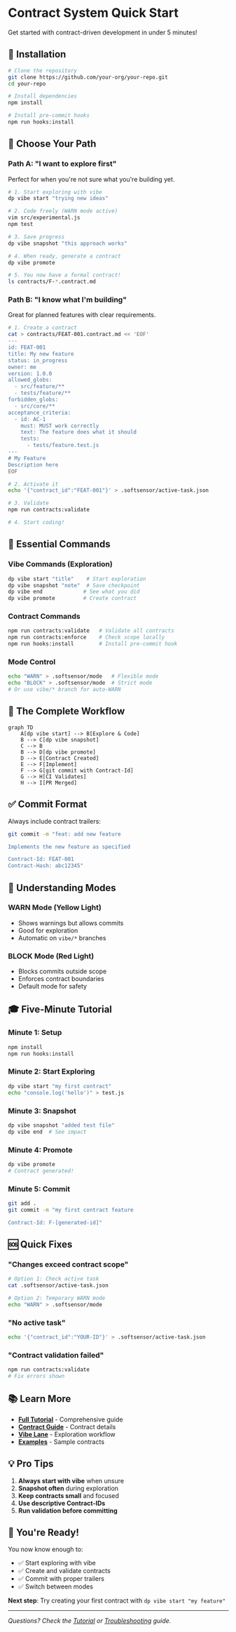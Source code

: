 # Contract System Quick Start

Get started with contract-driven development in under 5 minutes!

## 🚀 Installation

```bash
# Clone the repository
git clone https://github.com/your-org/your-repo.git
cd your-repo

# Install dependencies
npm install

# Install pre-commit hooks
npm run hooks:install
```

## 🎯 Choose Your Path

### Path A: "I want to explore first"

Perfect for when you're not sure what you're building yet.

```bash
# 1. Start exploring with vibe
dp vibe start "trying new ideas"

# 2. Code freely (WARN mode active)
vim src/experimental.js
npm test

# 3. Save progress
dp vibe snapshot "this approach works"

# 4. When ready, generate a contract
dp vibe promote

# 5. You now have a formal contract!
ls contracts/F-*.contract.md
```

### Path B: "I know what I'm building"

Great for planned features with clear requirements.

```bash
# 1. Create a contract
cat > contracts/FEAT-001.contract.md << 'EOF'
---
id: FEAT-001
title: My new feature
status: in_progress
owner: me
version: 1.0.0
allowed_globs:
  - src/feature/**
  - tests/feature/**
forbidden_globs:
  - src/core/**
acceptance_criteria:
  - id: AC-1
    must: MUST work correctly
    text: The feature does what it should
    tests:
      - tests/feature.test.js
---
# My Feature
Description here
EOF

# 2. Activate it
echo '{"contract_id":"FEAT-001"}' > .softsensor/active-task.json

# 3. Validate
npm run contracts:validate

# 4. Start coding!
```

## 📝 Essential Commands

### Vibe Commands (Exploration)
```bash
dp vibe start "title"    # Start exploration
dp vibe snapshot "note"  # Save checkpoint  
dp vibe end             # See what you did
dp vibe promote         # Create contract
```

### Contract Commands
```bash
npm run contracts:validate   # Validate all contracts
npm run contracts:enforce    # Check scope locally
npm run hooks:install        # Install pre-commit hook
```

### Mode Control
```bash
echo "WARN" > .softsensor/mode   # Flexible mode
echo "BLOCK" > .softsensor/mode  # Strict mode
# Or use vibe/* branch for auto-WARN
```

## 🔄 The Complete Workflow

```mermaid
graph TD
    A[dp vibe start] --> B[Explore & Code]
    B --> C[dp vibe snapshot]
    C --> B
    B --> D[dp vibe promote]
    D --> E[Contract Created]
    E --> F[Implement]
    F --> G[git commit with Contract-Id]
    G --> H[CI Validates]
    H --> I[PR Merged]
```

## ✅ Commit Format

Always include contract trailers:

```bash
git commit -m "feat: add new feature

Implements the new feature as specified

Contract-Id: FEAT-001
Contract-Hash: abc12345"
```

## 🚦 Understanding Modes

### WARN Mode (Yellow Light)
- Shows warnings but allows commits
- Good for exploration
- Automatic on `vibe/*` branches

### BLOCK Mode (Red Light)
- Blocks commits outside scope
- Enforces contract boundaries
- Default mode for safety

## 🎓 Five-Minute Tutorial

### Minute 1: Setup
```bash
npm install
npm run hooks:install
```

### Minute 2: Start Exploring
```bash
dp vibe start "my first contract"
echo "console.log('hello')" > test.js
```

### Minute 3: Snapshot
```bash
dp vibe snapshot "added test file"
dp vibe end  # See impact
```

### Minute 4: Promote
```bash
dp vibe promote
# Contract generated!
```

### Minute 5: Commit
```bash
git add .
git commit -m "my first contract feature

Contract-Id: F-[generated-id]"
```

## 🆘 Quick Fixes

### "Changes exceed contract scope"
```bash
# Option 1: Check active task
cat .softsensor/active-task.json

# Option 2: Temporary WARN mode
echo "WARN" > .softsensor/mode
```

### "No active task"
```bash
echo '{"contract_id":"YOUR-ID"}' > .softsensor/active-task.json
```

### "Contract validation failed"
```bash
npm run contracts:validate
# Fix errors shown
```

## 📚 Learn More

- **[Full Tutorial](TUTORIAL.md)** - Comprehensive guide
- **[Contract Guide](contracts.md)** - Contract details
- **[Vibe Lane](vibe-lane.md)** - Exploration workflow
- **[Examples](../examples/)** - Sample contracts

## 💡 Pro Tips

1. **Always start with vibe** when unsure
2. **Snapshot often** during exploration
3. **Keep contracts small** and focused
4. **Use descriptive Contract-IDs**
5. **Run validation before committing**

## 🎉 You're Ready!

You now know enough to:
- ✅ Start exploring with vibe
- ✅ Create and validate contracts
- ✅ Commit with proper trailers
- ✅ Switch between modes

**Next step**: Try creating your first contract with `dp vibe start "my feature"`

---

*Questions? Check the [Tutorial](TUTORIAL.md) or [Troubleshooting](TUTORIAL.md#troubleshooting) guide.*